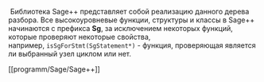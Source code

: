  Библиотека Sage++ представляет собой реализацию данного дерева разбора. Все высокоуровневые функции, структуры и классы в Sage++ начинаются с префикса **Sg**, за исключением некоторых функций, которые проверяют некоторые свойства, например, `isSgForStmt(SgStatement*)` - функция, проверяющая является ли выбранный узел циклом или нет.

[[programm/Sage/Sage++]]